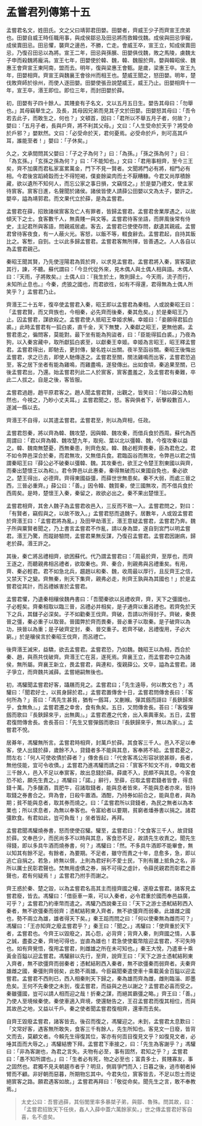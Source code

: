 # 孟嘗君列傳第十五

孟嘗君名文，姓田氏。文之父曰靖郭君田嬰。田嬰者，齊威王少子而齊宣王庶弟也。田嬰自威王時任職用事，與成侯鄒忌及田忌將而救韓伐魏。成侯與田忌爭寵，成侯賣田忌。田忌懼，襲齊之邊邑，不勝，亡走。會威王卒，宣王立，知成侯賣田忌，乃復召田忌以為將。宣王二年，田忌與孫臏、田嬰俱伐魏，敗之馬陵，虜魏太子申而殺魏將龐涓。宣王七年，田嬰使於韓、魏，韓、魏服於齊。嬰與韓昭侯、魏惠王會齊宣王東阿南，盟而去。明年，復與梁惠王會甄。是歲，梁惠王卒。宣王九年，田嬰相齊。齊宣王與魏襄王會徐州而相王也。楚威王聞之，怒田嬰。明年，楚伐敗齊師於徐州，而使人逐田嬰。田嬰使張丑說楚威王，威王乃止。田嬰相齊十一年，宣王卒，湣王即位。即位三年，而封田嬰於薛。

初，田嬰有子四十餘人。其賤妾有子名文，文以五月五日生。嬰告其母曰：「勿舉也。」其母竊舉生之。及長，其母因兄弟而見其子文於田嬰。田嬰怒其母曰：「吾令若去此子，而敢生之，何也？」文頓首，因曰：「君所以不舉五月子者，何故？」嬰曰：「五月子者，長與戶齊，將不利其父母。」文曰：「人生受命於天乎？將受命於戶邪？」嬰默然。文曰：「必受命於天，君何憂焉。必受命於戶，則可高其戶耳，誰能至者！」嬰曰：「子休矣。」

久之，文承間問其父嬰曰：「子之子為何？」曰：「為孫。」「孫之孫為何？」曰：「為玄孫。」「玄孫之孫為何？」曰：「不能知也。」文曰：「君用事相齊，至今三王矣，齊不加廣而君私家富累萬金，門下不見一賢者。文聞將門必有將，相門必有相。今君後宮蹈綺縠而士不得短褐，僕妾餘粱肉而士不厭糟糠。今君又尚厚積餘藏，欲以遺所不知何人，而忘公家之事日損，文竊怪之。」於是嬰乃禮文，使主家待賔客。賔客日進，名聲聞於諸侯。諸侯皆使人請薛公田嬰以文為太子，嬰許之。嬰卒，謚為靖郭君。而文果代立於薛，是為孟嘗君。

孟嘗君在薛，招致諸侯賔客及亡人有罪者，皆歸孟嘗君。孟嘗君舍業厚遇之，以故傾天下之士。食客數千人，無貴賤一與文等。孟嘗君待客坐語，而屏風後常有侍史，主記君所與客語，問親戚居處。客去，孟嘗君已使使存問，獻遺其親戚。孟嘗君曾待客夜食，有一人蔽火光。客怒，以飯不等，輟食辭去。孟嘗君起，自持其飯比之。客慙，自剄。士以此多歸孟嘗君。孟嘗君客無所擇，皆善遇之。人人各自以為孟嘗君親己。

秦昭王聞其賢，乃先使涇陽君為質於齊，以求見孟嘗君。孟嘗君將入秦，賔客莫欲其行，諫，不聽。蘇代謂曰：「今旦代從外來，見木偶人與土偶人相與語。木偶人曰：『天雨，子將敗矣。』土偶人曰：『我生於土，敗則歸土。今天雨，流子而行，未知所止息也。』今秦，虎狼之國也，而君欲徃，如有不得還，君得無為土偶人所笑乎？」孟嘗君乃止。

齊湣王二十五年，復卒使孟嘗君入秦，昭王即以孟嘗君為秦相。人或說秦昭王曰：「孟嘗君賢，而又齊族也，今相秦，必先齊而後秦，秦其危矣。」於是秦昭王乃止。囚孟嘗君，謀欲殺之。孟嘗君使人抵昭王幸姬求解。幸姬曰：「妾願得君狐白裘。」此時孟嘗君有一狐白裘，直千金，天下無雙，入秦獻之昭王，更無他裘。孟嘗君患之，徧問客，莫能對。最下坐有能為狗盜者，曰：「臣能得狐白裘。」乃夜為狗，以入秦宮藏中，取所獻狐白裘至，以獻秦王幸姬。幸姬為言昭王，昭王釋孟嘗君。孟嘗君得出，即馳去，更封傳，變名姓以出關。夜半至函谷關。秦昭王後悔出孟嘗君，求之已去，即使人馳傳逐之。孟嘗君至關，關法雞鳴而出客，孟嘗君恐追至，客之居下坐者有能為雞鳴，而雞盡鳴，遂發傳出。出如食頃，秦追果至關，已後孟嘗君出，乃還。始孟嘗君列此二人於賔客，賔客盡羞之，及孟嘗君有秦難，卒此二人拔之。自是之後，客皆服。

孟嘗君過趙，趙平原君客之。趙人聞孟嘗君賢，出觀之，皆笑曰：「始以薛公為魁然也，今視之，乃眇小丈夫耳。」孟嘗君聞之，怒。客與俱者下，斫擊殺數百人，遂滅一縣以去。

齊湣王不自得，以其遣孟嘗君。孟嘗君至，則以為齊相，任政。

孟嘗君怨秦，將以齊為韓、魏攻楚，因與韓、魏攻秦，而借兵食於西周。蘇代為西周謂曰：「君以齊為韓、魏攻楚九年，取宛、葉以北以彊韓、魏，今復攻秦以益之。韓、魏南無楚憂，西無秦患，則齊危矣。韓、魏必輕齊畏秦，臣為君危之。君不如令弊邑深合於秦，而君無攻，又無借兵食。君臨函谷而無攻，令弊邑以君之情謂秦昭王曰『薛公必不破秦以彊韓、魏。其攻秦也，欲王之令楚王割東國以與齊，而秦出楚懷王以為和』。君令弊邑以此惠秦，秦得無破而以東國自免也，秦必欲之。楚王得出，必德齊。齊得東國益彊，而薛世世無患矣。秦不大弱，而處三晉之西，三晉必重齊。」薛公曰：「善。」因令韓、魏賀秦，使三國無攻，而不借兵食於西周矣。是時，楚懷王入秦，秦留之，故欲必出之。秦不果出楚懷王。

孟嘗君相齊，其舍人魏子為孟嘗君收邑入，三反而不致一入。孟嘗君問之，對曰：「有賢者，竊假與之，以故不致入。」孟嘗君怒而退魏子。居數年，人或毀孟嘗君於齊湣王曰：「孟嘗君將為亂。」及田甲劫湣王，湣王意疑孟嘗君，孟嘗君乃奔。魏子所與粟賢者聞之，乃上書言孟嘗君不作亂，請以身為盟，遂自剄宮門以明孟嘗君。湣王乃驚，而蹤跡驗問，孟嘗君果無反謀，乃復召孟嘗君。孟嘗君因謝病，歸老於薛。湣王許之。

其後，秦亡將呂禮相齊，欲困蘇代。代乃謂孟嘗君曰：「周最於齊，至厚也，而齊王逐之，而聽親弗相呂禮者，欲取秦也。齊、秦合，則親弗與呂禮重矣。有用，齊、秦必輕君。君不如急北兵，趨趙以和秦、魏，收周最以厚行，且反齊王之信，又禁天下之變。齊無秦，則天下集齊，親弗必走，則齊王孰與為其國也！」於是孟嘗君從其計，而呂禮嫉害於孟嘗君。

孟嘗君懼，乃遺秦相穰侯魏冉書曰：「吾聞秦欲以呂禮收齊，齊，天下之彊國也，子必輕矣。齊秦相取以臨三晉，呂禮必并相矣，是子通齊以重呂禮也。若齊免於天下之兵，其讎子必深矣。子不如勸秦王伐齊。齊破，吾請以所得封子。齊破，秦畏晉之彊，秦必重子以取晉。晉國弊於齊而畏秦，晉必重子以取秦。是子破齊以為功，挾晉以為重；是子破齊定封，秦、晉交重子。若齊不破，呂禮復用，子必大窮。」於是穰侯言於秦昭王伐齊，而呂禮亡。

後齊湣王滅宋，益驕，欲去孟嘗君。孟嘗君恐，乃如魏。魏昭王以為相，西合於秦、趙，與燕共伐破齊。齊湣王亡在莒，遂死焉。齊襄王立，而孟嘗君中立為諸侯，無所屬。齊襄王新立，畏孟嘗君，與連和，復親薛公。文卒，謚為孟嘗君。諸子爭立，而齊魏共滅薛。孟嘗絕嗣無後也。 

初，馮驩聞孟嘗君好客，躡屩而見之。孟嘗君曰；「先生遠辱，何以教文也？」馮驩曰：「聞君好士，以貧身歸於君。」孟嘗君置傳舍十日，孟嘗君問傳舍長曰：「客何所為？」荅曰：「馮先生甚貧，猶有一劔耳，又蒯緱。彈其劔而謌曰『長鋏歸來乎，食無魚』。」孟嘗君遷之幸舍，食有魚矣。五日，又問傳舍長。荅曰：「客復彈劔而歌曰『長鋏歸來乎，出無輿』。」孟嘗君遷之代舍，出入乘輿車矣。五日，孟嘗君復問傳舍長。舍長荅曰：「先生又嘗彈劔而歌曰『長鋏歸來乎，無以為家』。」孟嘗君不悅。

居朞年，馮驩無所言。孟嘗君時相齊，封萬戶於薛。其食客三千人。邑入不足以奉客，使人出錢於薛，歲餘不入，貸錢者多不能與其息，客奉將不給。孟嘗君憂之，問左右：「何人可使收債於薛者？」傳舍長曰：「代舍客馮公形容狀貌甚辯，長者，無他伎能，宜可令收債。」孟嘗君乃進馮驩而請之曰：「賔客不知文不肖，幸臨文者三千餘人，邑入不足以奉賔客，故出息錢於薛。薛歲不入，民頗不與其息。今客食恐不給，願先生責之。」馮驩曰；「諾。」辭行，至薛，召取孟嘗君錢者皆會，得息錢十萬。乃多釀酒，買肥牛，召諸取錢者，能與息者皆來，不能與息者亦來，皆持取錢之券書合之。齊為會，日殺牛置酒。酒酣，乃持券如前合之，能與息者，與為期；貧不能與息者，取其券而燒之。曰：「孟嘗君所以貸錢者，為民之無者以為本業也；所以求息者，為無以奉客也。令富給者以要期，貧窮者燔券書以捐之。諸君彊飲食。有君如此，豈可負哉！」坐者皆起，再拜。

孟嘗君聞馮驩燒券書，怒而使使召驩。驩至，孟嘗君曰：「文食客三千人，故貸錢於薛。文奉邑少，而民尚多不以時與其息，客食恐不足，故請先生收責之。聞先生得錢，即以多具牛酒而燒券書，何？」馮驩曰：「然。不多具牛酒即不能畢會，無以知其有餘不足。有餘者，為要期。不足者，雖守而責之十年，息愈多，急，即以逃亡自捐之。若急，終無以償，上則為君好利不愛士民，下則有離上抵負之名，非所以厲士民彰君聲也。焚無用虛債之券，捐不可得之虛計，令薛民親君而彰君之善聲也，君有何疑焉！」孟嘗君乃拊手而謝之。

齊王惑於秦、楚之毀，以為孟嘗君名高其主而擅齊國之權，遂廢孟嘗君。諸客見孟嘗君廢，皆去。馮驩曰：「借臣車一乘，可以入秦者，必令君重於國而奉邑益廣，可乎？」孟嘗君乃約車幣而遣之。馮驩乃西說秦王曰：「天下之游士憑軾結靷西入秦者，無不欲彊秦而弱齊；憑軾結靷東入齊者，無不欲彊齊而弱秦。此雄雌之國也，勢不兩立為雄，雄者得天下矣。」秦王跽而問之曰：「何以使秦無為雌而可？」馮驩曰：「王亦知齊之廢孟嘗君乎？」秦王曰：「聞之。」馮驩曰：「使齊重於天下者，孟嘗君也。今齊王以毀廢之，其心怨，必背齊；背齊入秦，則齊國之情，人事之誠，盡委之秦，齊地可得也，豈直為雄也！君急使使載幣陰迎孟嘗君，不可失時也。如有齊覺悟，復用孟嘗君，則雌雄之所在未可知也。」秦王大悅，乃遣車十乘黃金百鎰以迎孟嘗君。馮驩辭以先行，至齊，說齊王曰：「天下之游士憑軾結靷東入齊者，無不欲彊齊而弱秦者；憑軾結靷西入秦者，無不欲彊秦而弱齊者。夫秦齊雄雌之國，秦彊則齊弱矣，此勢不兩雄。今臣竊聞秦遣使車十乘載黃金百鎰以迎孟嘗君。孟嘗君不西則已，西入相秦則天下歸之，秦為雄而齊為雌，雌則臨淄、即墨危矣。王何不先秦使之未到，復孟嘗君，而益與之邑以謝之？孟嘗君必喜而受之。秦雖彊國，豈可以請人相而迎之哉！折秦之謀，而絕其霸彊之略。」齊王曰：「善。」乃使人至境候秦使。秦使車適入齊境，使還馳告之，王召孟嘗君而復其相位，而與其故邑之地，又益以千戶。秦之使者聞孟嘗君復相齊，還車而去矣。

自齊王毀廢孟嘗君，諸客皆去。後召而復之，馮驩迎之。未到，孟嘗君太息歎曰：「文常好客，遇客無所敢失，食客三千有餘人，先生所知也。客見文一日廢，皆背文而去，莫顧文者。今賴先生得復其位，客亦有何靣目復見文乎？如復見文者，必唾其靣而大辱之。」馮驩結轡下拜。孟嘗君下車接之，曰：「先生為客謝乎？」馮驩曰：「非為客謝也，為君之言失。夫物有必至，事有固然，君知之乎？」孟嘗君曰：「愚不知所謂也。」曰：「生者必有死，物之必至也；富貴多士，貧賤寡友，事之固然也。君獨不見夫朝趨市者乎？明旦，側肩爭門而入；日暮之後，過市朝者掉臂而不顧。非好朝而惡暮，所期物忘其中。今君失位，賔客皆去，不足以怨士而徒絕賔客之路。願君遇客如故。」孟嘗君再拜曰：「敬從命矣。聞先生之言，敢不奉教焉。」



> 太史公曰：吾嘗過薛，其俗閭里率多暴桀子弟，與鄒、魯殊。問其故，曰：「孟嘗君招致天下任俠，姦人入薛中蓋六萬餘家矣。」世之傳孟嘗君好客自喜，名不虛矣。
